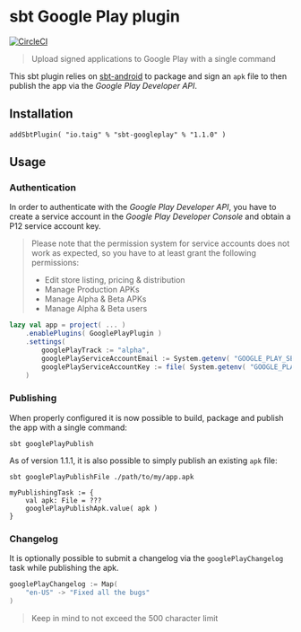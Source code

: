 # sbt Google Play plugin

[![CircleCI](https://circleci.com/gh/Taig/sbt-googleplay/tree/master.svg?style=shield)](https://circleci.com/gh/Taig/sbt-googleplay/tree/master)

> Upload signed applications to Google Play with a single command

This sbt plugin relies on [sbt-android][1] to package and sign an `apk` file to then
publish the app via the _Google Play Developer API_.

## Installation

````
addSbtPlugin( "io.taig" % "sbt-googleplay" % "1.1.0" )
````

## Usage

### Authentication

In order to authenticate with the _Google Play Developer API_, you have to create
a service account in the _Google Play Developer Console_ and obtain a P12 service
account key.

> Please note that the permission system for service accounts does not work as 
> expected, so you have to at least grant the following permissions:
> - Edit store listing, pricing & distribution
> - Manage Production APKs
> - Manage Alpha & Beta APKs
> - Manage Alpha & Beta users

```scala
lazy val app = project( ... )
    .enablePlugins( GooglePlayPlugin )
    .settings(
        googlePlayTrack := "alpha",
        googlePlayServiceAccountEmail := System.getenv( "GOOGLE_PLAY_SERVICE_ACCOUNT_EMAIL" ),
        googlePlayServiceAccountKey := file( System.getenv( "GOOGLE_PLAY_SERVICE_ACCOUNT_KEY" ) )
    )
```

### Publishing

When properly configured it is now possible to build, package and publish the app
with a single command:

```
sbt googlePlayPublish
```

As of version 1.1.1, it is also possible to simply publish an existing `apk` file:
 
 ```
 sbt googlePlayPublishFile ./path/to/my/app.apk
 ```
 
 ```
 myPublishingTask := {
     val apk: File = ???
     googlePlayPublishApk.value( apk )
 }
 ```

### Changelog

It is optionally possible to submit a changelog via the `googlePlayChangelog` task
while publishing the apk.

```scala
googlePlayChangelog := Map(
    "en-US" -> "Fixed all the bugs"
)
```

> Keep in mind to not exceed the 500 character limit

[1]: https://github.com/scala-android/sbt-android/